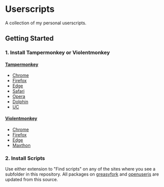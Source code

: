 # Userscripts

A collection of my personal userscripts.

## Getting Started

### 1. Install Tampermonkey or Violentmonkey

#### [Tampermonkey](https://www.tampermonkey.net/)
- [Chrome](https://chrome.google.com/webstore/detail/dhdgffkkebhmkfjojejmpbldmpobfkfo)
- [Firefox](https://addons.mozilla.org/en-US/firefox/addon/tampermonkey/)
- [Edge](https://microsoftedge.microsoft.com/addons/detail/iikmkjmpaadaobahmlepeloendndfphd)
- [Safari](https://apps.apple.com/app/apple-store/id1482490089?pt=117945903&ct=tm.net&mt=8)
- [Opera](https://addons.opera.com/en/extensions/details/tampermonkey-beta/)
- [Dolphin](https://play.google.com/store/apps/details?id=net.tampermonkey.dolphin)
- [UC](https://play.google.com/store/apps/details?id=net.tampermonkey.uc)

#### [Violentmonkey](https://violentmonkey.github.io/)
- [Chrome](https://chrome.google.com/webstore/detail/violent-monkey/jinjaccalgkegednnccohejagnlnfdag)
- [Firefox](https://addons.mozilla.org/firefox/addon/violentmonkey/)
- [Edge](https://microsoftedge.microsoft.com/addons/detail/eeagobfjdenkkddmbclomhiblgggliao)
- [Maxthon](http://extension.maxthon.com/detail/index.php?view_id=1680)

### 2. Install Scripts

Use either extension to "Find scripts" on any of the sites where you see a subfolder in this repository. All packages on [greasyfork](https://greasyfork.org/en/users/1000822-jgladwill) and [openuserjs](https://openuserjs.org/users/jgladwill/) are updated from this source.